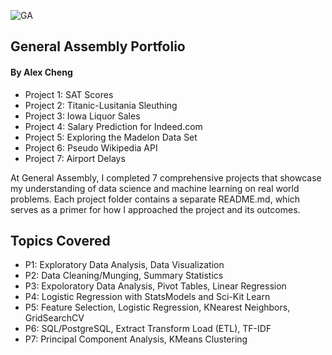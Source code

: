 ![GA](https://camo.githubusercontent.com/6ce15b81c1f06d716d753a61f5db22375fa684da/68747470733a2f2f67612d646173682e73332e616d617a6f6e6177732e636f6d2f70726f64756374696f6e2f6173736574732f6c6f676f2d39663838616536633963333837313639306533333238306663663535376633332e706e67) 

General Assembly Portfolio 
----
#### By Alex Cheng

- Project 1: SAT Scores
- Project 2: Titanic-Lusitania Sleuthing 
- Project 3: Iowa Liquor Sales
- Project 4: Salary Prediction for Indeed.com 
- Project 5: Exploring the Madelon Data Set
- Project 6: Pseudo Wikipedia API
- Project 7: Airport Delays

At General Assembly, I completed 7 comprehensive projects that showcase my understanding of data science and machine learning on real world problems. Each project folder contains a separate README.md, which serves as a primer for how I approached the project and its outcomes.

## Topics Covered

- P1: Exploratory Data Analysis, Data Visualization
- P2: Data Cleaning/Munging, Summary Statistics
- P3: Expoloratory Data Analysis, Pivot Tables, Linear Regression
- P4: Logistic Regression with StatsModels and Sci-Kit Learn
- P5: Feature Selection, Logistic Regression, KNearest Neighbors, GridSearchCV
- P6: SQL/PostgreSQL, Extract Transform Load (ETL), TF-IDF
- P7: Principal Component Analysis, KMeans Clustering